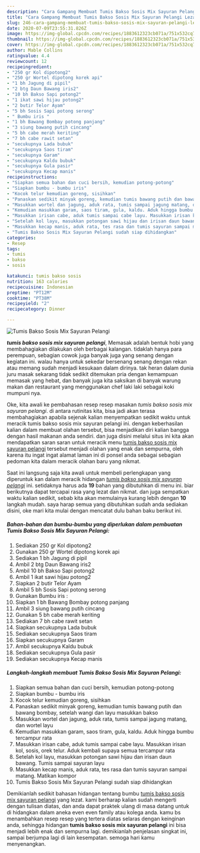 ```yaml
---
description: "Cara Gampang Membuat Tumis Bakso Sosis Mix Sayuran Pelangi Lezat"
title: "Cara Gampang Membuat Tumis Bakso Sosis Mix Sayuran Pelangi Lezat"
slug: 246-cara-gampang-membuat-tumis-bakso-sosis-mix-sayuran-pelangi-lezat
date: 2020-07-09T23:55:31.826Z
image: https://img-global.cpcdn.com/recipes/1883612323cb071a/751x532cq70/tumis-bakso-sosis-mix-sayuran-pelangi-foto-resep-utama.jpg
thumbnail: https://img-global.cpcdn.com/recipes/1883612323cb071a/751x532cq70/tumis-bakso-sosis-mix-sayuran-pelangi-foto-resep-utama.jpg
cover: https://img-global.cpcdn.com/recipes/1883612323cb071a/751x532cq70/tumis-bakso-sosis-mix-sayuran-pelangi-foto-resep-utama.jpg
author: Mable Collins
ratingvalue: 4.4
reviewcount: 12
recipeingredient:
- "250 gr Kol dipotong2"
- "250 gr Wortel dipotong korek api"
- "1 bh Jagung di pipil"
- "2 btg Daun Bawang iris2"
- "10 bh Bakso Sapi potong2"
- "1 ikat sawi hijau potong2"
- "2 butir Telor Ayam"
- "5 bh Sosis Sapi potong serong"
- " Bumbu iris "
- "1 bh Bawang Bombay potong panjang"
- "3 siung bawang putih cincang"
- "5 bh cabe merah keriting"
- "7 bh cabe rawit setan"
- "secukupnya Lada bubuk"
- "secukupnya Saos tiram"
- "secukupnya Garam"
- "secukupnya Kaldu bubuk"
- "secukupnya Gula pasir"
- "secukupnya Kecap manis"
recipeinstructions:
- "Siapkan semua bahan dan cuci bersih, kemudian potong-potong"
- "Siapkan bumbu - bumbu iris"
- "Kocok telur kemudian goreng, sisihkan"
- "Panaskan sedikit minyak goreng, kemudian tumis bawang putih dan bawang bombay, setelah wangi dan layu masukkan bakso"
- "Masukkan wortel dan jagung, aduk rata, tumis sampai jagung matang, dan wortel layu"
- "Kemudian masukkan garam, saos tiram, gula, kaldu. Aduk hingga bumbu tercampur rata"
- "Masukkan irisan cabe, aduk tumis sampai cabe layu. Masukkan irisan kol, sosis, orek telur. Aduk kembali supaya semua tercampur rata"
- "Setelah kol layu, masukkan potongan sawi hijau dan irisan daun bawang. Tumis sampai sayuran layu"
- "Masukkan kecap manis, aduk rata, tes rasa dan tumis sayuran sampai matang. Matikan kompor"
- "Tumis Bakso Sosis Mix Sayuran Pelangi sudah siap dihidangkan"
categories:
- Resep
tags:
- tumis
- bakso
- sosis

katakunci: tumis bakso sosis 
nutrition: 163 calories
recipecuisine: Indonesian
preptime: "PT12M"
cooktime: "PT38M"
recipeyield: "2"
recipecategory: Dinner

---
```



![Tumis Bakso Sosis Mix Sayuran Pelangi](https://img-global.cpcdn.com/recipes/1883612323cb071a/751x532cq70/tumis-bakso-sosis-mix-sayuran-pelangi-foto-resep-utama.jpg)

<b><i>tumis bakso sosis mix sayuran pelangi</i></b>, Memasak adalah bentuk hobi yang membahagiakan dilakukan oleh berbagai kalangan. tidaklah hanya para perempuan, sebagian cowok juga banyak juga yang senang dengan kegiatan ini. walau hanya untuk sekedar bersenang senang dengan rekan atau memang sudah menjadi kesukaan dalam dirinya. tak heran dalam dunia juru masak sekarang tidak sedikit ditemukan pria dengan kemampuan memasak yang hebat, dan banyak juga kita saksikan di banyak warung makan dan restaurant yang menggunakan chef laki laki sebagai koki mumpuni nya.

Oke, kita awali ke pembahasan resep resep masakan <i>tumis bakso sosis mix sayuran pelangi</i>. di antara rutinitas kita, bisa jadi akan terasa membahagiakan apabila sejenak kalian menyempatkan sedikit waktu untuk meracik tumis bakso sosis mix sayuran pelangi ini. dengan keberhasilan kalian dalam membuat olahan tersebut, bisa menjadikan diri kalian bangga dengan hasil makanan anda sendiri. dan juga disini melalui situs ini kita akan mendapatkan saran saran untuk meracik menu <u>tumis bakso sosis mix sayuran pelangi</u> tersebut menjadi olahan yang enak dan sempurna, oleh karena itu ingat ingat alamat laman ini di ponsel anda sebagai sebagian pedoman kita dalam meracik olahan baru yang nikmat.




Saat ini langsung saja kita awali untuk membeli perlengkapan yang diperuntuk kan dalam meracik hidangan <u><i>tumis bakso sosis mix sayuran pelangi</i></u> ini. setidaknya harus ada <b>19</b> bahan yang dibutuhkan di menu ini. biar berikutnya dapat tercapai rasa yang lezat dan nikmat. dan juga sempatkan waktu kalian sedikit, sebab kita akan memulainya kurang lebih dengan <b>10</b> langkah mudah. saya harap semua yang dibutuhkan sudah anda sediakan disini, oke mari kita mulai dengan mencatat dulu bahan baku berikut ini.

<!--inarticleads1-->

##### Bahan-bahan dan bumbu-bumbu yang diperlukan dalam pembuatan Tumis Bakso Sosis Mix Sayuran Pelangi:

1. Sediakan 250 gr Kol dipotong2
1. Gunakan 250 gr Wortel dipotong korek api
1. Sediakan 1 bh Jagung di pipil
1. Ambil 2 btg Daun Bawang iris2
1. Ambil 10 bh Bakso Sapi potong2
1. Ambil 1 ikat sawi hijau potong2
1. Siapkan 2 butir Telor Ayam
1. Ambil 5 bh Sosis Sapi potong serong
1. Gunakan  Bumbu iris :
1. Siapkan 1 bh Bawang Bombay potong panjang
1. Ambil 3 siung bawang putih cincang
1. Gunakan 5 bh cabe merah keriting
1. Sediakan 7 bh cabe rawit setan
1. Siapkan secukupnya Lada bubuk
1. Sediakan secukupnya Saos tiram
1. Siapkan secukupnya Garam
1. Ambil secukupnya Kaldu bubuk
1. Sediakan secukupnya Gula pasir
1. Sediakan secukupnya Kecap manis




<!--inarticleads2-->

##### Langkah-langkah membuat Tumis Bakso Sosis Mix Sayuran Pelangi:

1. Siapkan semua bahan dan cuci bersih, kemudian potong-potong
1. Siapkan bumbu - bumbu iris
1. Kocok telur kemudian goreng, sisihkan
1. Panaskan sedikit minyak goreng, kemudian tumis bawang putih dan bawang bombay, setelah wangi dan layu masukkan bakso
1. Masukkan wortel dan jagung, aduk rata, tumis sampai jagung matang, dan wortel layu
1. Kemudian masukkan garam, saos tiram, gula, kaldu. Aduk hingga bumbu tercampur rata
1. Masukkan irisan cabe, aduk tumis sampai cabe layu. Masukkan irisan kol, sosis, orek telur. Aduk kembali supaya semua tercampur rata
1. Setelah kol layu, masukkan potongan sawi hijau dan irisan daun bawang. Tumis sampai sayuran layu
1. Masukkan kecap manis, aduk rata, tes rasa dan tumis sayuran sampai matang. Matikan kompor
1. Tumis Bakso Sosis Mix Sayuran Pelangi sudah siap dihidangkan




Demikianlah sedikit bahasan hidangan tentang bumbu <u>tumis bakso sosis mix sayuran pelangi</u> yang lezat. kami berharap kalian sudah mengerti dengan tulisan diatas, dan anda dapat praktek ulang di masa datang untuk di hidangkan dalam aneka even even family atau kolega anda. kamu bs menambahkan resep resep yang tertera diatas selaras dengan keinginan anda, sehingga hidangan <b>tumis bakso sosis mix sayuran pelangi</b> ini bisa menjadi lebih enak dan sempurna lagi. demikianlah penjelasan singkat ini, sampai berjumpa lagi di lain kesempatan. semoga hari kamu menyenangkan.
